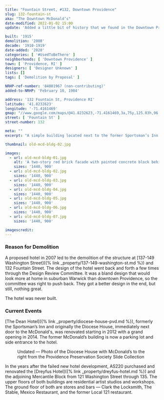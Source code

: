 ```yaml
---
title: "Fountain Street, #132, Downtown Providence"
slug: 132-fountain-st
aka: "The Downtown McDonald’s"
date-modified: 2022-01-02 15:00
update: 'Added a little bit of history that we found in the Downtown Providence Historic District nomination form'

built: '1915'
demolition: '2008'
decade: '1910-1919'
date-added: '2020'
categories: [ '#UsedToBeThere' ]
neighborhoods: [ 'Downtown Providence' ]
town: [ 'Providence, RI' ]
designers: [ 'Designer Unknown' ]
lists: []
tags: [ 'Demolition by Proposal' ]

NRHP-ref-number: '84001967 (non-contributing)'
added-to-NRHP: 'February 10, 1984'

address: '132 Fountain St, Providence RI'
latitude: '41.8232623'
longitude: '-71.4161469'
gmap: "//www.google.com/maps/@41.8232623,-71.4161469,3a,75y,125.03h,96.12t/data=!3m6!1e1!3m4!1sapauteUAoeTPiXNW01lowg!2e0!7i13312!8i6656"
street: [ 'Fountain St' ]
street-number: 132

meta: ""
excerpt: "A simple building located next to the former Sportsman’s Inn (now the Dean Hotel) that was razed for a never-built hotel."

thumbnail: old-mcd-bldg-02.jpg

images:
  - url: old-mcd-bldg-01.jpg
    alt: 'A two-story red brick facade with painted concrete block behind. Windows and door openings on the facade have arched lintels. Windows on the ground floor have been closed up with plywood.'
    sizes: '1440, 900'
  - url: old-mcd-bldg-02.jpg
    sizes: '1440, 900'
  - url: old-mcd-bldg-03.jpg
    sizes: '1440, 900'
  - url: old-mcd-bldg-04.jpg
    sizes: '1440, 900'
  - url: old-mcd-bldg-05.jpg
    sizes: '1440, 900'
  - url: old-mcd-bldg-06.jpg
    sizes: '1440, 900'
  - url: old-mcd-bldg-07.jpg
    sizes: '1440, 900'

imagescredit:
---
```


### Reason for Demolition

A proposed hotel in 2007 led to the demolition of the structure at [137-149 Washington Street]({% link _property/137-149-washington-st.md %}) and 132 Fountain Street. The design of the hotel went back and forth a few times through the Design Review Committee. It was a bland design that would look more at home in suburban Warwick than downtown Providence, so the committee was right to push back. They got a better design in the end, but still, nothing great.

The hotel was never built.


### Current Events

[The Dean Hotel]({% link _property/diocese-house-pvd.md %}), formerly the Sportsman’s Inn and originally the Diocese House, immediately next door to the McDonald's, was renovated starting in 2012 with a grand opening in 2014. The former McDonald’s building is now a parking lot and side entrance to the hotel. 

<figure class="u__img" aria-hidden="true">
  <a href="{% link _property/diocese-house-pvd.md %}">
    <img src="{{ site.prod_url }}{{ site.propimg_path }}diocese-house-pvd/church-house-inn-pps-undated.jpg" alt="" />
  </a>
  <figcaption>Undated — Photo of the Diocese House with McDonald’s to the right from the Providence Preservation Society Slide Collection</figcaption>
</figure>

In the years after the failed new hotel development, AS220 purchased and renovated the [Dreyfus Hotel]({% link _property/dreyfus-hotel.md %}) and the adjoining Mercantile Block from 121 Washington Street through 135. The upper floors of both buildings are residential artist studios and workshops. The ground floor of both are stores and bars — Clark the Locksmith, The Stable, Mexico Restaurant, and the former Local 121 restaurant.
